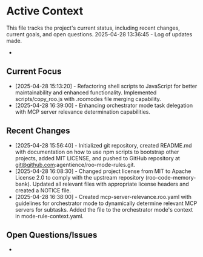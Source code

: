 # Active Context

This file tracks the project's current status, including recent changes, current goals, and open questions.
2025-04-28 13:36:45 - Log of updates made.

*

## Current Focus

* [2025-04-28 15:13:20] - Refactoring shell scripts to JavaScript for better maintainability and enhanced functionality. Implemented scripts/copy_roo.js with .roomodes file merging capability.
* [2025-04-28 16:39:00] - Enhancing orchestrator mode task delegation with MCP server relevance determination capabilities.

## Recent Changes

* [2025-04-28 15:56:40] - Initialized git repository, created README.md with documentation on how to use npm scripts to bootstrap other projects, added MIT LICENSE, and pushed to GitHub repository at git@github.com:agentience/roo-mode-rules.git.
* [2025-04-28 16:08:30] - Changed project license from MIT to Apache License 2.0 to comply with the upstream repository (roo-code-memory-bank). Updated all relevant files with appropriate license headers and created a NOTICE file.
* [2025-04-28 16:38:00] - Created mcp-server-relevance.roo.yaml with guidelines for orchestrator mode to dynamically determine relevant MCP servers for subtasks. Added the file to the orchestrator mode's context in mode-rule-context.yaml.

## Open Questions/Issues

*